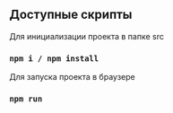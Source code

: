 
## Доступные скрипты

Для инициализации проекта в папке src

### `npm i / npm install`

Для запуска проекта в браузере

### `npm run`

